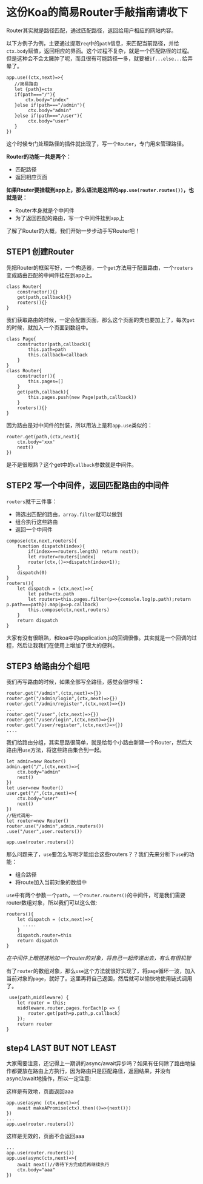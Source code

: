 # 这份Koa的简易Router手敲指南请收下

Router其实就是路径匹配，通过匹配路径，返回给用户相应的网站内容。

以下方例子为例，主要通过提取`req`中的`path`信息，来匹配当前路径，并给`ctx.body`赋值，返回相应的界面。这个过程不复杂，就是一个匹配路径的过程。但是这种会不会太臃肿了呢，而且很有可能路径一多，就要被`if...else...`给弄晕了。
```
app.use((ctx,next)=>{
   //简易路由
   let {path}=ctx
   if(path==="/"){
       ctx.body="index"
   }else if(path==="/admin"){
        ctx.body="admin"
   }else if(path==="/user"){
        ctx.body="user"
   }
})
```
这个时候专门处理路径的插件就出现了，写一个`Router`，专门用来管理路径。

**Router的功能一共是两个：**

* 匹配路径
* 返回相应页面

**如果Router要挂载到app上，那么语法是这样的`app.use(router.routes())`，也就是说：**

* Router本身就是个中间件
* 为了返回匹配的路由，写一个中间件挂到`app`上

了解了Router的大概，我们开始一步步动手写Router吧！

## STEP1 创建Router

先把Router的框架写好，一个构造器，一个`get`方法用于配置路由，一个`routers`变成路由匹配的中间件挂在到app上。

```
class Router{
    constructor(){}
    get(path,callback){}
    routers(){}
}
```

我们获取路由的时候，一定会配置页面，那么这个页面的类也要加上了，每次`get`的时候，就加入一个页面到数组中。

```
class Page{
    constructor(path,callback){
        this.path=path
        this.callback=callback
    }
}
class Router{
    constructor(){
        this.pages=[]
    }
    get(path,callback){
        this.pages.push(new Page(path,callback))
    }
    routers(){}
}
```

因为路由是对中间件的封装，所以用法上是和`app.use`类似的：
```
router.get(path,(ctx,next){
    ctx.body='xxx'
    next()
})
```
是不是很眼熟？这个get中的`callback`参数就是中间件。


## STEP2 写一个中间件，返回匹配路由的中间件

`routers`就干三件事：

* 筛选出匹配的路由，`array.filter`就可以做到
* 组合执行这些路由
* 返回一个中间件

```
compose(ctx,next,routers){
    function dispatch(index){
        if(index===routers.length) return next();
        let router=routers[index]
        router(ctx,()=>dispatch(index+1));
    }
    dispatch(0)
}
routers(){
    let dispatch = (ctx,next)=>{
        let path=ctx.path    
        let routers=this.pages.filter(p=>{console.log(p.path);return p.path===path}).map(p=>p.callback)
        this.compose(ctx,next,routers)
    }
    return dispatch
}
```

大家有没有很眼熟，和koa中的application.js的回调很像。其实就是一个回调的过程，然后让我我们在使用上增加了很大的便利。

## STEP3 给路由分个组吧

我们再写路由的时候，如果全部写全路径，感觉会很啰嗦：

```
router.get("/admin",(ctx,next)=>{})
router.get("/admin/login",(ctx,next)=>{})
router.get("/admin/register",(ctx,next)=>{})
...
router.get("/user",(ctx,next)=>{})
router.get("/user/login",(ctx,next)=>{})
router.get("/user/register",(ctx,next)=>{})
....
```
我们给路由分组，其实思路很简单，就是给每个小路由新建一个Router，然后大路由用`use`方法，将这些路由集合到一起。
```
let admin=new Router()
admin.get("/",(ctx,next)=>{
    ctx.body="admin"
    next()
})
let user=new Router()
user.get("/",(ctx,next)=>{
    ctx.body="user"
    next()
})
//链式调用~
let router=new Router()
router.use("/admin",admin.routers())
.use("/user",user.routers())

app.use(router.routers())
```
那么问题来了，`use`要怎么写呢才能组合这些routers？？我们先来分析下`use`的功能：
* 组合路径
* 将route加入当前对象的数组中

`use`中有两个参数一个`path`，一个`router.routers()`的中间件，可是我们需要router数组对象，所以我们可以这么做:
```
routers(){
    let dispatch = (ctx,next)=>{
      .....
    }
    dispatch.router=this
    return dispatch
}
```

*在中间件上暗搓搓地加一个router的对象，将自己一起传递出去，有么有很机智*

有了`router`的数组对象，那么`use`这个方法就很好实现了，将`page`循环一波，加入当前对象的`page`，就好了。这里再将自己返回，然后就可以愉快地使用链式调用了。

```
 use(path,middleware) {
    let router = this;
    middleware.router.pages.forEach(p => {
        router.get(path+p.path,p.callback)
    });
    return router
}
```

## step4 LAST BUT NOT LEAST

大家需要注意，还记得上一期讲的async/await异步吗？如果有任何除了路由地操作都要放在路由上方执行，因为路由只是匹配路径，返回结果，并没有async/await地操作，所以一定注意:

这样是有效地，页面返回aaa
```
app.use(async (ctx,next)=>{
    await makeAPromise(ctx).then(()=>{next()})
})
...
app.use(router.routers())
```
这样是无效的，页面不会返回aaa
```
...
app.use(router.routers())
app.use(async(ctx,next)=>{
    await next()//等待下方完成后再继续执行
    ctx.body="aaa"
})
```